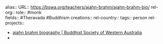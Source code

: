 alias::
URL:: https://bswa.org/teachers/ajahn-brahm/ajahn-brahm-bio/
rel-org::
role:: #monk  
fields:: #Theravada #Buddhism 
creations:: 
rel-country::
tags:: person
rel-projects::



- [ajahn brahm biography | Buddhist Society of Western Australia](https://bswa.org/teachers/ajahn-brahm/ajahn-brahm-bio/)
-